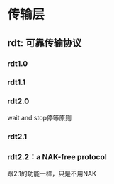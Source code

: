 # 传输层

## rdt: 可靠传输协议

### rdt1.0

### rdt1.1

### rdt2.0

wait and stop停等原则

### rdt2.1

### rdt2.2：a NAK-free protocol

跟2.1的功能一样，只是不用NAK



